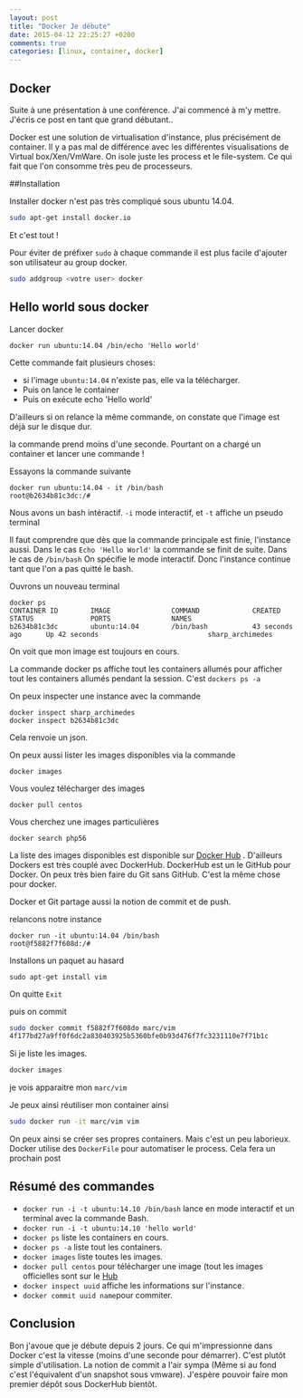 ```yaml
---
layout: post
title: "Docker Je débute"
date: 2015-04-12 22:25:27 +0200
comments: true
categories: [linux, container, docker] 
---
```


## Docker 

Suite à une présentation à une conférence. J'ai commencé à m'y mettre. J'écris ce post en tant que grand débutant.. 

Docker est une solution de virtualisation d'instance, plus précisément de container. Il y a pas mal de différence avec les différentes visualisations de Virtual box/Xen/VmWare. On isole juste les process et le file-system. Ce qui fait que l'on consomme très peu de processeurs.

##Installation

Installer docker n'est pas très compliqué sous ubuntu 14.04.

```bash
sudo apt-get install docker.io
```

Et c'est tout !

Pour éviter de préfixer `sudo` à chaque commande il est plus facile d'ajouter son utilisateur au group docker.

```bash
sudo addgroup <votre user> docker
```

## Hello world sous docker


Lancer docker 

```
docker run ubuntu:14.04 /bin/echo 'Hello world'
```

Cette commande fait plusieurs choses:

* si l'image `ubuntu:14.04` n'existe pas, elle va la télécharger.
* Puis on lance le container
* Puis on exécute echo 'Hello world'

D'ailleurs si on relance la même commande, on constate que l'image est déjà sur le disque dur.

la commande prend moins d'une seconde. Pourtant on a chargé un container et lancer une commande !

Essayons la commande suivante
```
docker run ubuntu:14.04 - it /bin/bash 
root@b2634b81c3dc:/# 
```

Nous avons un bash intéractif. `-i` mode interactif, et `-t` affiche un pseudo terminal

Il faut comprendre que  dès que la commande principale est finie, l'instance aussi. Dans le cas `Echo 'Hello World'` la commande se finit de suite. Dans le cas de `/bin/bash` On spécifie le mode interactif. Donc l'instance continue tant que l'on a pas quitté le bash.

Ouvrons un nouveau terminal
```
docker ps
CONTAINER ID        IMAGE               COMMAND             CREATED             STATUS              PORTS               NAMES
b2634b81c3dc        ubuntu:14.04        /bin/bash           43 seconds ago      Up 42 seconds                           sharp_archimedes
```
On voit que mon image est toujours en cours.

La commande docker ps affiche tout les containers allumés pour afficher tout les containers allumés pendant la session. C'est `dockers ps -a`

On peux inspecter une instance avec la commande 
```
docker inspect sharp_archimedes
docker inspect b2634b81c3dc
```
Cela renvoie un json.

On peux aussi lister les images disponibles via la commande

```
docker images
```

Vous voulez télécharger des images
```
docker pull centos
```

Vous cherchez une images particulières
```
docker search php56
```

La liste des images disponibles est disponible sur [Docker Hub](https://hub.docker.com/) . D'ailleurs Dockers est très couplé avec DockerHub. DockerHub est un le GitHub pour Docker. On peux très bien faire du Git sans GitHub. C'est la même chose pour docker. 

Docker et Git partage aussi la notion de commit et de push.

relancons notre instance
```
docker run -it ubuntu:14.04 /bin/bash
root@f5882f7f608d:/# 
```

Installons un paquet au hasard
```
sudo apt-get install vim
```

On quitte `Exit`

puis on commit 
```sh
sudo docker commit f5882f7f608do marc/vim
4f177bd27a9ff0f6dc2a830403925b5360bfe0b93d476f7fc3231110e7f71b1c
```

Si je liste les images.
```sh
docker images
```

je vois apparaitre mon `marc/vim`

Je peux ainsi réutiliser mon container ainsi
```sh
sudo docker run -it marc/vim vim
```

On peux ainsi se créer ses propres containers. Mais c'est un peu laborieux. Docker utilise des `DockerFile` pour automatiser le process. Cela fera un prochain post

## Résumé des commandes

* `docker run -i -t ubuntu:14.10 /bin/bash` lance en mode interactif et un terminal avec la commande Bash.
* `docker run -i -t ubuntu:14.10 'hello world'`
* `docker ps` liste les containers en cours.
* `docker ps -a` liste tout les containers.
* `docker images` liste toutes les images.
* `docker pull centos` pour télécharger une image (tout les images officielles sont sur le [Hub](https://hub.docker.com/) 
* `docker inspect uuid` affiche les informations sur l'instance.
* `docker commit uuid name`pour commiter.

## Conclusion

Bon j'avoue que je débute depuis 2 jours.  Ce qui m'impressionne dans Docker c'est la vitesse (moins d'une seconde pour démarrer). C'est plutôt simple d'utilisation. La notion de commit a l'air sympa (Même si au fond c'est l'équivalent d'un snapshot sous vmware). J'espère pouvoir faire mon premier dépôt sous DockerHub bientôt.


 

